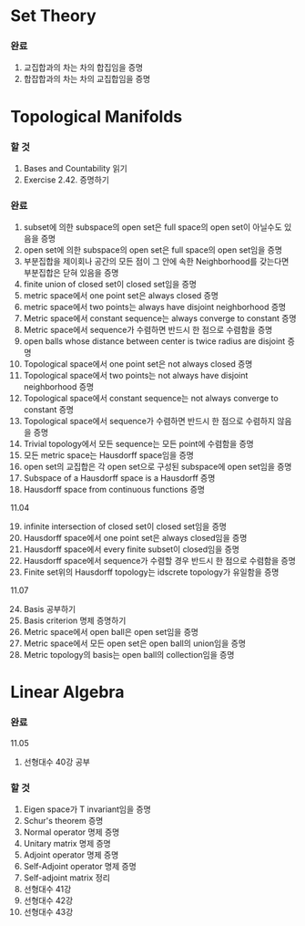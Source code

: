 # Set Theory

### 완료
1. 교집합과의 차는 차의 합집임을 증명
2. 합잡합과의 차는 차의 교집합임을 증명

# Topological Manifolds
### 할 것
1. Bases and Countability 읽기
2. Exercise 2.42. 증명하기

### 완료
1. subset에 의한 subspace의 open set은 full space의 open set이 아닐수도 있음을 증명 
2. open set에 의한 subspace의 open set은 full space의 open set임을 증명
3. 부분집합을 제이회나 공간의 모든 점이 그 안에 속한 Neighborhood를 갖는다면 부분집합은 닫혀 있음을 증명
4. finite union of closed set이 closed set임을 증명
5. metric space에서 one point set은 always closed 증명
6. metric space에서 two points는 always have disjoint neighborhood 증명
7. Metric space에서 constant sequence는 always converge to constant 증명
8.  Metric space에서 sequence가 수렴하면 반드시 한 점으로 수렴함을 증명
9.  open balls whose distance between center is twice radius are disjoint 증명 
10. Topological space에서 one point set은 not always closed 증명
11. Topological space에서 two points는 not always have disjoint neighborhood 증명
12. Topological space에서 constant sequence는 not always converge to constant 증명
13. Topological space에서 sequence가 수렴하면 반드시 한 점으로 수렴하지 않음을 증명
14. Trivial topology에서 모든 sequence는 모든 point에 수렴함을 증명
15. 모든 metric space는 Hausdorff space임을 증명
16. open set의 교집합은 각 open set으로 구성된 subspace에 open set임을 증명 
17. Subspace of a Hausdorff space is a Hausdorff 증명
18. Hausdorff space from continuous functions 증명  

11.04

19. infinite intersection of closed set이 closed set임을 증명
20. Hausdorff space에서 one point set은 always closed임을 증명
21. Hausdorff space에서 every finite subset이 closed임을 증명
22. Hausdorff space에서 sequence가 수렴할 경우 반드시 한 점으로 수렴함을 증명
23. Finite set위의 Hausdorff topology는 idscrete topology가 유일함을 증명

11.07

24. Basis 공부하기
25. Basis criterion 명제 증명하기
26. Metric space에서 open ball은 open set임을 증명
27. Metric space에서 모든 open set은 open ball의 union임을 증명
28. Metric topology의 basis는 open ball의 collection임을 증명 


# Linear Algebra

### 완료
11.05

1. 선형대수 40강 공부

### 할 것
1. Eigen space가 T invariant임을 증명
2. Schur's theorem 증명
3. Normal operator 명제 증명
4. Unitary matrix 명제 증명
5. Adjoint operator 명제 증명
6. Self-Adjoint operator 명제 증명
7. Self-adjoint matrix 정리
8. 선형대수 41강
9. 선형대수 42강
10. 선형대수 43강